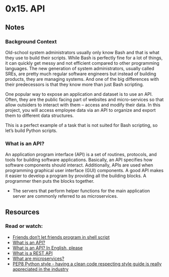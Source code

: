 # 0x15. API
## Notes
### Background Context

Old-school system administrators usually only know Bash and that is what they use to build their scripts. While Bash is perfectly fine for a lot of things, it can quickly get messy and not efficient compared to other programming languages. The new generation of system administrators, usually called SREs, are pretty much regular software engineers but instead of building products, they are managing systems. And one of the big differences with their predecessors is that they know more than just Bash scripting.

One popular way to expose an application and dataset is to use an API. Often, they are the public facing part of websites and micro-services so that allow outsiders to interact with them – access and modify their data. In this project, you will access employee data via an API to organize and export them to different data structures.

This is a perfect example of a task that is not suited for Bash scripting, so let’s build Python scripts.

### What is an API?
An application program interface (API) is a set of routines, protocols, and tools for building software applications. Basically, an API specifies how software components should interact. Additionally, APIs are used when programming graphical user interface (GUI) components. A good API makes it easier to develop a program by providing all the building blocks. A programmer then puts the blocks together.

* The servers that perform helper functions for the main application server are commonly referred to as microservices.

## Resources
### Read or watch:

+ [Friends don’t let friends program in shell script](https://www.turnkeylinux.org/blog/friends-dont-let-friends-program-shell-script)
+ [What is an API?](https://www.webopedia.com/definitions/api/)
+ [What is an API? In English, please](freecodecamp.org/news/what-is-an-api-in-english-please-b880a3214a82/)
+ [What is a REST API](https://www.sitepoint.com/rest-api/)
+ [What are microservices?](https://smartbear.com/learn/api-design/microservices/)
+ [PEP8 Python style - having a clean code respecting style guide is really appreciated in the industry](https://peps.python.org/pep-0008/)
